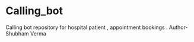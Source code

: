 # Calling_bot
Calling bot repository for hospital patient , appointment bookings .
Author- Shubham Verma
